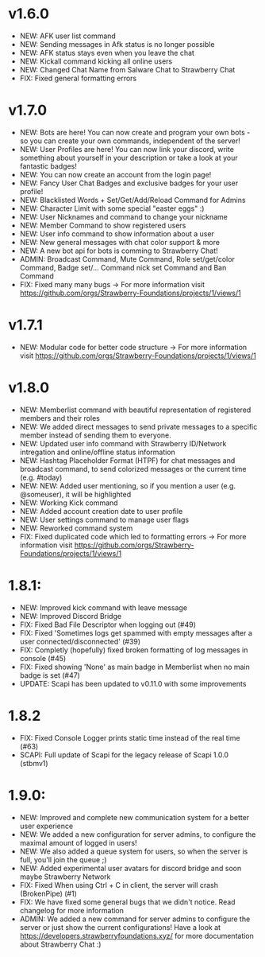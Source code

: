 # v1.6.0
- NEW: AFK user list command
- NEW: Sending messages in Afk status is no longer possible
- NEW: AFK status stays even when you leave the chat
- NEW: Kickall command kicking all online users
- NEW: Changed Chat Name from Salware Chat to Strawberry Chat
- FIX: Fixed general formatting errors

# v1.7.0
- NEW: Bots are here!
       You can now create and program your own bots - so
       you can create your own commands, independent of the server! 
- NEW: User Profiles are here! You can now link your discord, write something 
       about yourself in your description or take a look at your fantastic badges!
- NEW: You can now create an account from the login page!
- NEW: Fancy User Chat Badges and exclusive badges for your user profile!
- NEW: Blacklisted Words + Set/Get/Add/Reload Command for Admins
- NEW: Character Limit with some special "easter eggs" :)
- NEW: User Nicknames and command to change your nickname
- NEW: Member Command to show registered users
- NEW: User info command to show information about a user
- NEW: New general messages with chat color support & more
- NEW: A new bot api for bots is comming to Strawberry Chat!
- ADMIN: Broadcast Command, Mute Command, Role set/get/color Command, Badge set/... Command nick set Command and Ban Command
- FIX: Fixed many many bugs
-> For more information visit https://github.com/orgs/Strawberry-Foundations/projects/1/views/1

# v1.7.1
- NEW: Modular code for better code structure
-> For more information visit https://github.com/orgs/Strawberry-Foundations/projects/1/views/1

# v1.8.0
- NEW: Memberlist command with beautiful representation of registered members and their roles
- NEW: We added direct messages to send private messages to a specific member instead of sending them to everyone.
- NEW: Updated user info command with Strawberry ID/Network intregation and online/offline status information
- NEW: Hashtag Placeholder Format (HTPF) for chat messages and broadcast command, to send colorized messages or the current time (e.g. #today)
- NEW: NEW: Added user mentioning, so if you mention a user (e.g. @someuser), it will be highlighted
- NEW: Working Kick command
- NEW: Added account creation date to user profile
- NEW: User settings command to manage user flags
- NEW: Reworked command system
- FIX: Fixed duplicated code which led to formatting errors
-> For more information visit https://github.com/orgs/Strawberry-Foundations/projects/1/views/1

# 1.8.1:
- NEW: Improved kick command with leave message
- NEW: Improved Discord Bridge
- FIX: Fixed Bad File Descriptor when logging out (#49)
- FIX: Fixed 'Sometimes logs get spammed with empty messages after a user connected/disconnected' (#39)
- FIX: Completly (hopefully) fixed broken formatting of log messages in console (#45)
- FIX: Fixed showing 'None' as main badge in Memberlist when no main badge is set (#47)
- UPDATE: Scapi has been updated to v0.11.0 with some improvements

# 1.8.2
- FIX: Fixed Console Logger prints static time instead of the real time (#63)
- SCAPI: Full update of Scapi for the legacy release of Scapi 1.0.0 (stbmv1)

# 1.9.0:
- NEW: Improved and complete new communication system for a better user experience
- NEW: We added a new configuration for server admins, to configure the maximal amount of logged in users!
- NEW: We also added a queue system for users, so when the server is full, you'll join the queue ;)
- NEW: Added experimental user avatars for discord bridge and soon maybe Strawberry Network
- FIX: Fixed When using Ctrl + C in client, the server will crash (BrokenPipe) (#1)
- FIX: We have fixed some general bugs that we didn't notice. Read changelog for more information
- ADMIN: We added a new command for server admins to configure the server or just show the current configurations!
Have a look at https://developers.strawberryfoundations.xyz/ for more documentation about Strawberry Chat :)